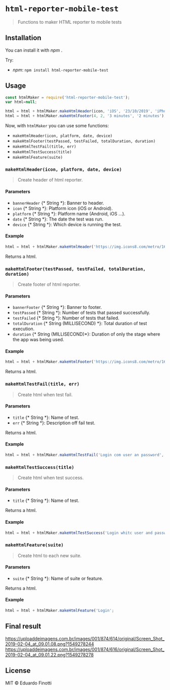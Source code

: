 # `html-reporter-mobile-test`

> Functions to maker HTML reporter to mobile tests

## Installation

You can install it with *npm* .

Try:

- *npm*: `npm install html-reporter-mobile-test`

## Usage

```js
const htmlMaker = require('html-reporter-mobile-test');
var html=null;

html = html + htmlMaker.makeHtmlHeader(icon, 'iOS', '23/10/2019', 'iPhone 7');
html = html + htmlMaker.makeHtmlFooter(4, 2, '3 minutes', '2 minutes');
```

Now, with `htmlMaker` you can use some functions:

- `makeHtmlHeader(icon, platform, date, device)`
- `makeHtmlFooter(testPassed, testFailed, totalDuration, duration)`
- `makeHtmlTestFail(title, err)`
- `makeHtmlTestSuccess(title)`
- `makeHtmlFeature(suite)`


### `makeHtmlHeader(icon, platform, date, device)`

> Create header of html reporter.

#### Parameters

- `bannerHeader` {* String *}: Banner to header.
- `icon` {* String *}: Platform icon (iOS or Android).
- `platform` {* String *}: Platform name (Android, iOS ...).
- `date` {* String *}: The date the test was run.
- `device` {* String *}: Which device is running the test.

#### Example

```js
html = html + htmlMaker.makeHtmlHeader('https://img.icons8.com/metro/1600/mac-os.png', 'https://img.icons8.com/metro/1600/mac-os.png', 'iOS', '23/10/2019', 'iOS');
```

Returns a html.


### `makeHtmlFooter(testPassed, testFailed, totalDuration, duration)`

> Create footer of html reporter.

#### Parameters

- `bannerFooter` {* String *}: Banner to footer.
- `testPassed` {* String *}: Number of tests that passed successfully.
- `testFailed` {* String *}: Number of tests that failed.
- `totalDuration` {* String (MILLISECOND) *}: Total duration of test execution. 
- `duration` {* String (MILLISECOND)*}: Duration of only the stage where the app was being used.

#### Example

```js
html = html + htmlMaker.makeHtmlFooter('https://img.icons8.com/metro/1600/mac-os.png', 5, 4, '5 minutes', '3 minutes');
```

Returns a html.

### `makeHtmlTestFail(title, err)`

> Create html when test fail.

#### Parameters

- `title` {* String *}: Name of test.
- `err` {* String *}: Description off fail test.

Returns a html.

#### Example

```js
html = html + htmlMaker.makeHtmlTestFail('Login com user an password', 'Timeout');
```

### `makeHtmlTestSuccess(title)`

> Create html when test success.

#### Parameters

- `title` {* String *}: Name of test.

Returns a html.

#### Example

```js
html = html + htmlMaker.makeHtmlTestSuccess('Login whitc user and password');
```

### `makeHtmlFeature(suite)`

> Create html to each new suite.

#### Parameters

- `suite` {* String *}: Name of suite or feature.

Returns a html.

#### Example

```js
html = html + htmlMaker.makeHtmlFeature('Login';
```

## Final result

https://uploaddeimagens.com.br/images/001/874/614/original/Screen_Shot_2019-02-04_at_09.01.08.png?1549278244
https://uploaddeimagens.com.br/images/001/874/616/original/Screen_Shot_2019-02-04_at_09.01.22.png?1549278278

## License

MIT &copy; Eduardo Finotti
